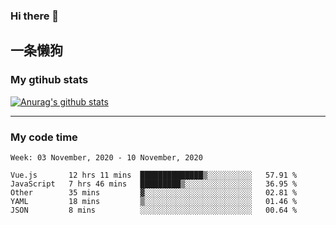 ### Hi there 👋

## 一条懒狗
<!--
**kiss-me-quickly/kiss-me-quickly** is a ✨ _special_ ✨ repository because its `README.md` (this file) appears on your GitHub profile.

Here are some ideas to get you started:

- 🔭 I’m currently working on ...
- 🌱 I’m currently learning ...
- 👯 I’m looking to collaborate on ...
- 🤔 I’m looking for help with ...
- 💬 Ask me about ...
- 📫 How to reach me: ...
- 😄 Pronouns: ...
- ⚡ Fun fact: ...
-->


### My gtihub stats

[![Anurag's github stats](https://github-readme-stats.vercel.app/api?username=kiss-me-quickly)](https://github.com/anuraghazra/github-readme-stats)

***

### My code time

<!--START_SECTION:waka-->
```text
Week: 03 November, 2020 - 10 November, 2020

Vue.js       12 hrs 11 mins  ██████████████▒░░░░░░░░░░   57.91 % 
JavaScript   7 hrs 46 mins   █████████▒░░░░░░░░░░░░░░░   36.95 % 
Other        35 mins         ▓░░░░░░░░░░░░░░░░░░░░░░░░   02.81 % 
YAML         18 mins         ▒░░░░░░░░░░░░░░░░░░░░░░░░   01.46 % 
JSON         8 mins          ░░░░░░░░░░░░░░░░░░░░░░░░░   00.64 % 
```
<!--END_SECTION:waka-->
